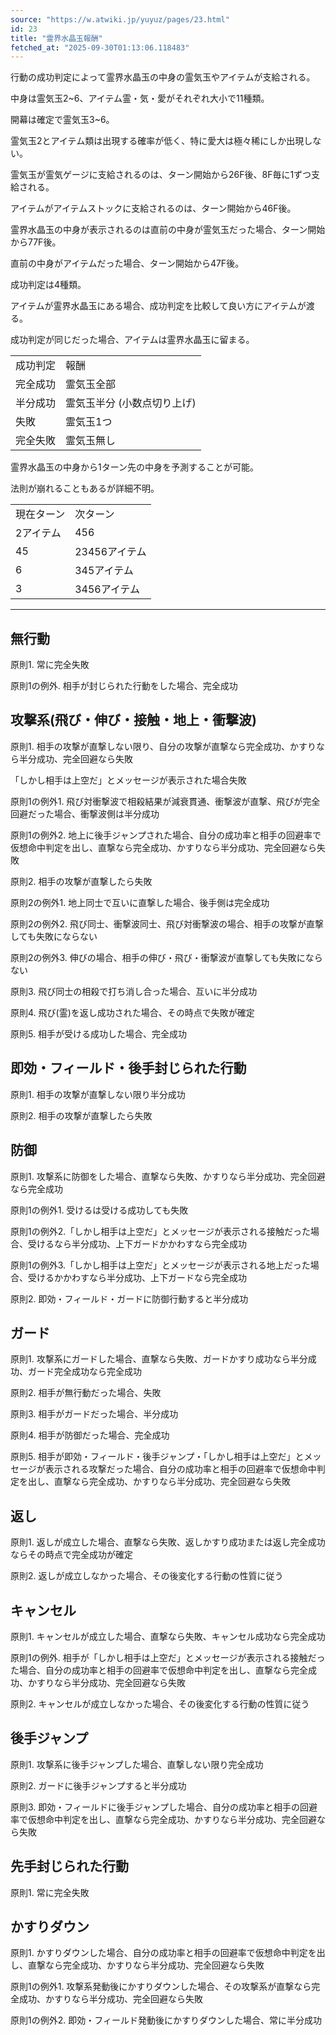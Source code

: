 ```yaml
---
source: "https://w.atwiki.jp/yuyuz/pages/23.html"
id: 23
title: "霊界水晶玉報酬"
fetched_at: "2025-09-30T01:13:06.118483"
---
```


行動の成功判定によって霊界水晶玉の中身の霊気玉やアイテムが支給される。

  

中身は霊気玉2~6、アイテム霊・気・愛がそれぞれ大小で11種類。
  
開幕は確定で霊気玉3~6。
  
霊気玉2とアイテム類は出現する確率が低く、特に愛大は極々稀にしか出現しない。

  

霊気玉が霊気ゲージに支給されるのは、ターン開始から26F後、8F毎に1ずつ支給される。
  
アイテムがアイテムストックに支給されるのは、ターン開始から46F後。
  
霊界水晶玉の中身が表示されるのは直前の中身が霊気玉だった場合、ターン開始から77F後。
  
直前の中身がアイテムだった場合、ターン開始から47F後。

  

成功判定は4種類。
  
アイテムが霊界水晶玉にある場合、成功判定を比較して良い方にアイテムが渡る。
  
成功判定が同じだった場合、アイテムは霊界水晶玉に留まる。

|  |  |
| --- | --- |
| 成功判定 | 報酬 |
| 完全成功 | 霊気玉全部 |
| 半分成功 | 霊気玉半分 (小数点切り上げ) |
| 失敗 | 霊気玉1つ |
| 完全失敗 | 霊気玉無し |

霊界水晶玉の中身から1ターン先の中身を予測することが可能。
  
法則が崩れることもあるが詳細不明。

|  |  |
| --- | --- |
| 現在ターン | 次ターン |
| 2アイテム | 456 |
| 45 | 23456アイテム |
| 6 | 345アイテム |
| 3 | 3456アイテム |

---

## 無行動

原則1. 常に完全失敗
  
原則1の例外. 相手が封じられた行動をした場合、完全成功

## 攻撃系(飛び・伸び・接触・地上・衝撃波)

原則1. 相手の攻撃が直撃しない限り、自分の攻撃が直撃なら完全成功、かすりなら半分成功、完全回避なら失敗
  
「しかし相手は上空だ」とメッセージが表示された場合失敗
  
原則1の例外1. 飛び対衝撃波で相殺結果が減衰貫通、衝撃波が直撃、飛びが完全回避だった場合、衝撃波側は半分成功
  
原則1の例外2. 地上に後手ジャンプされた場合、自分の成功率と相手の回避率で仮想命中判定を出し、直撃なら完全成功、かすりなら半分成功、完全回避なら失敗
  
原則2. 相手の攻撃が直撃したら失敗
  
原則2の例外1. 地上同士で互いに直撃した場合、後手側は完全成功
  
原則2の例外2. 飛び同士、衝撃波同士、飛び対衝撃波の場合、相手の攻撃が直撃しても失敗にならない
  
原則2の例外3. 伸びの場合、相手の伸び・飛び・衝撃波が直撃しても失敗にならない
  
原則3. 飛び同士の相殺で打ち消し合った場合、互いに半分成功
  
原則4. 飛び(霊)を返し成功された場合、その時点で失敗が確定
  
原則5. 相手が受ける成功した場合、完全成功

## 即効・フィールド・後手封じられた行動

原則1. 相手の攻撃が直撃しない限り半分成功
  
原則2. 相手の攻撃が直撃したら失敗

## 防御

原則1. 攻撃系に防御をした場合、直撃なら失敗、かすりなら半分成功、完全回避なら完全成功
  
原則1の例外1. 受けるは受ける成功しても失敗
  
原則1の例外2.「しかし相手は上空だ」とメッセージが表示される接触だった場合、受けるなら半分成功、上下ガードかかわすなら完全成功
  
原則1の例外3.「しかし相手は上空だ」とメッセージが表示される地上だった場合、受けるかかわすなら半分成功、上下ガードなら完全成功
  
原則2. 即効・フィールド・ガードに防御行動すると半分成功

## ガード

原則1. 攻撃系にガードした場合、直撃なら失敗、ガードかすり成功なら半分成功、ガード完全成功なら完全成功
  
原則2. 相手が無行動だった場合、失敗
  
原則3. 相手がガードだった場合、半分成功
  
原則4. 相手が防御だった場合、完全成功
  
原則5. 相手が即効・フィールド・後手ジャンプ・「しかし相手は上空だ」とメッセージが表示される攻撃だった場合、自分の成功率と相手の回避率で仮想命中判定を出し、直撃なら完全成功、かすりなら半分成功、完全回避なら失敗

## 返し

原則1. 返しが成立した場合、直撃なら失敗、返しかすり成功または返し完全成功ならその時点で完全成功が確定
  
原則2. 返しが成立しなかった場合、その後変化する行動の性質に従う

## キャンセル

原則1. キャンセルが成立した場合、直撃なら失敗、キャンセル成功なら完全成功
  
原則1の例外. 相手が「しかし相手は上空だ」とメッセージが表示される接触だった場合、自分の成功率と相手の回避率で仮想命中判定を出し、直撃なら完全成功、かすりなら半分成功、完全回避なら失敗
  
原則2. キャンセルが成立しなかった場合、その後変化する行動の性質に従う

## 後手ジャンプ

原則1. 攻撃系に後手ジャンプした場合、直撃しない限り完全成功
  
原則2. ガードに後手ジャンプすると半分成功
  
原則3. 即効・フィールドに後手ジャンプした場合、自分の成功率と相手の回避率で仮想命中判定を出し、直撃なら完全成功、かすりなら半分成功、完全回避なら失敗

## 先手封じられた行動

原則1. 常に完全失敗

## かすりダウン

原則1. かすりダウンした場合、自分の成功率と相手の回避率で仮想命中判定を出し、直撃なら完全成功、かすりなら半分成功、完全回避なら失敗
  
原則1の例外1. 攻撃系発動後にかすりダウンした場合、その攻撃系が直撃なら完全成功、かすりなら半分成功、完全回避なら失敗
  
原則1の例外2. 即効・フィールド発動後にかすりダウンした場合、常に半分成功

